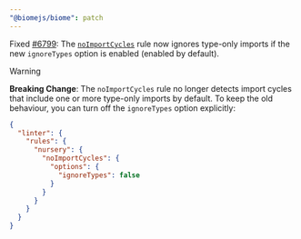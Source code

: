 ```yaml
---
"@biomejs/biome": patch
---
```


Fixed [#6799](https://github.com/biomejs/biome/issues/6799): The [`noImportCycles`](https://biomejs.dev/linter/rules/no-import-cycles/) rule now ignores type-only imports if the new `ignoreTypes` option is enabled (enabled by default).

> [!WARNING]
> **Breaking Change**: The `noImportCycles` rule no longer detects import cycles that include one or more type-only imports by default.
> To keep the old behaviour, you can turn off the `ignoreTypes` option explicitly:
>
> ```json
> {
>   "linter": {
>     "rules": {
>       "nursery": {
>         "noImportCycles": {
>           "options": {
>             "ignoreTypes": false
>           }
>         }
>       }
>     }
>   }
> }
> ```
